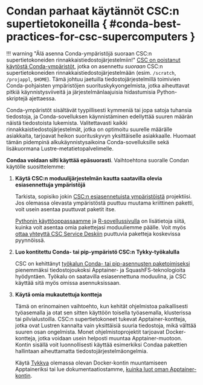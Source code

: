 # Condan parhaat käytännöt CSC:n supertietokoneilla { #conda-best-practices-for-csc-supercomputers }

!!! warning "Älä asenna Conda-ympäristöjä suoraan CSC:n supertietokoneiden rinnakkaistiedostojärjestelmiin!"
    [CSC on poistanut käytöstä Conda-ympäristöt](../../computing/usage-policy.md#conda-installations),
    jotka on asennettu _suoraan_ CSC:n supertietokoneiden rinnakkaistiedostojärjestelmään
    (esim. `/scratch`, `/projappl`, `$HOME`). Tämä johtuu jaetuilla tiedostojärjestelmillä
    toimivien Conda-pohjaisten ympäristöjen suorituskykyongelmista, jotka aiheuttavat pitkiä
    käynnistysviiveitä ja järjestelmänlaajuisia hidastumisia Python-skriptejä ajettaessa.

Conda-ympäristöt sisältävät tyypillisesti kymmeniä tai jopa satoja tuhansia tiedostoja,
ja Conda-sovelluksen käynnistäminen edellyttää suuren määrän näistä tiedostoista lukemista.
Valitettavasti kaikki rinnakkaistiedostojärjestelmät, jotka on optimoitu suurelle määrälle
asiakkaita, tarjoavat heikon suorituskyvyn yksittäiselle asiakkaalle. Huomaat tämän pidempinä
alkukäynnistysaikoina Conda-sovelluksille sekä lisäkuormana Lustre-metatietopalvelimelle.

**Condaa voidaan silti käyttää epäsuorasti**. Vaihtoehtona suoralle Condan käytölle suosittelemme:

1. **Käytä CSC:n moduulijärjestelmän kautta saatavilla olevia esiasennettuja ympäristöjä**

    Tarkista, sopisiko jokin
    [CSC:n esiasennetuista ympäristöistä](../../apps/python.md#pre-installed-python-environments)
    projektiisi. Jos olemassa olevasta ympäristöstä puuttuu muutama kriittinen paketti, voit usein
    asentaa puuttuvat paketit itse.

    [Pythonin käyttöoppassaamme](python-usage-guide.md#installing-python-packages-to-existing-modules)
    ja [R-sovellussivulla](../../apps/r-env.md#r-package-installations) on lisätietoja siitä,
    kuinka voit asentaa omia pakettejasi moduuliemme päälle. Voit myös
    [ottaa yhteyttä CSC Service Deskiin](../contact.md) puuttuvia paketteja koskevissa pyynnöissä.

2. **Luo kontitettu Conda- tai pip-ympäristö CSC:n Tykky-työkalulla**

    CSC on kehittänyt
    [työkalun Conda- tai pip-asennusten paketoimiseksi](../../computing/containers/tykky.md)
    pienemmäksi tiedostojoukoksi Apptainer- ja SquashFS-teknologioita hyödyntäen. Työkalu on
    saatavilla esiasennettuna moduulina, ja CSC käyttää sitä myös omissa asennuksissaan.

3. **Käytä omia mukautettuja kontteja**

    Tämä on erinomainen vaihtoehto, kun kehität ohjelmistoa paikallisesti työasemalla ja otat sen
    sitten käyttöön toisella työasemalla, klusterissa tai pilvialustoilla. CSC:n supertietokoneet
    tukevat Apptainer-kontteja, jotka ovat Lustren kannalta vain yksittäisiä suuria tiedostoja,
    mikä välttää suuren osan ongelmista. Monet ohjelmistoprojektit tarjoavat Docker-kontteja,
    jotka voidaan usein helposti muuntaa Apptainer-muotoon. Kontin sisällä voit luonnollisesti
    käyttää esimerkiksi Condaa pakettien hallintaan aiheuttamatta tiedostojärjestelmäongelmia.

    Käytä [Tykkya](../../computing/containers/tykky.md) olemassa olevan Docker-kontin muuntamiseen
    Apptaineriksi tai lue dokumentaatiostamme,
    [kuinka luot oman Apptainer-kontin](../../computing/containers/overview.md#building-container-images).